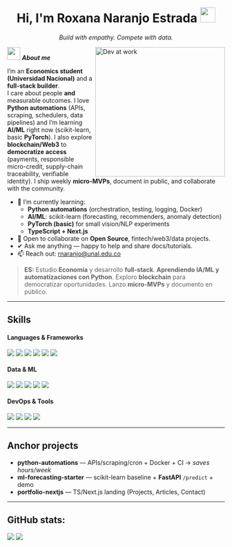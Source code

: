 <h1 align="center"><b>Hi, I'm Roxana Naranjo Estrada</b> <img src="https://media4.giphy.com/media/v1.Y2lkPTc5MGI3NjExbnZjbTAzZ2VqMHVrNDd5N3M4aHhmYmUzMXJ1OHkycHdybjdrbHZmaiZlcD12MV9pbnRlcm5hbF9naWZfYnlfaWQmY3Q9Zw/HzPtbOKyBoBFsK4hyc/giphy.gif" width="35"></h1>
<p align="center"><i>Build with empathy. Compete with data.</i></p>

<img align="right" width="300" alt="Dev at work" src="https://c.tenor.com/GN73MKBawZYAAAAi/busy-cute.gif" />

<img src="https://media4.giphy.com/media/v1.Y2lkPTc5MGI3NjExbnZjbTAzZ2VqMHVrNDd5N3M4aHhmYmUzMXJ1OHkycHdybjdrbHZmaiZlcD12MV9pbnRlcm5hbF9naWZfYnlfaWQmY3Q9Zw/HzPtbOKyBoBFsK4hyc/giphy.gif" width="30">&nbsp;***About me***

I’m an **Economics student (Universidad Nacional)** and a **full-stack builder**.  
I care about people **and** measurable outcomes. I love **Python automations** (APIs, scraping, schedulers, data pipelines) and I’m learning **AI/ML** right now (scikit-learn, basic **PyTorch**). I also explore **blockchain/Web3** to **democratize access** (payments, responsible micro-credit, supply-chain traceability, verifiable identity). I ship weekly **micro-MVPs**, document in public, and collaborate with the community.

- 🌱 I’m currently learning:
  - **Python automations** (orchestration, testing, logging, Docker)
  - **AI/ML**: scikit-learn (forecasting, recommenders, anomaly detection)
  - **PyTorch (basic)** for small vision/NLP experiments
  - **TypeScript + Next.js**
- 👯 Open to collaborate on **Open Source**, fintech/web3/data projects.
- ✔ Ask me anything — happy to help and share docs/tutorials.
- 📫 Reach out: <a href="rnaranjo@unal.edu.co">rnaranjo@unal.edu.co</a>

> **ES:** Estudio **Economía** y desarrollo **full-stack**. **Aprendiendo IA/ML y automatizaciones con Python**. Exploro **blockchain** para democratizar oportunidades. Lanzo **micro-MVPs** y documento en público.

---

## Skills
<h4> Languages & Frameworks </h4>
<span>
  <img src="https://img.shields.io/badge/HTML5-E34F26?style=for-the-badge&logo=html5&logoColor=white">
  <img src="https://img.shields.io/badge/CSS3-1572B6?style=for-the-badge&logo=css3&logoColor=white">
  <img src="https://img.shields.io/badge/JavaScript-F7DF1E?style=for-the-badge&logo=javascript&logoColor=black">
  <img src="https://img.shields.io/badge/TypeScript-3178C6?style=for-the-badge&logo=typescript&logoColor=white">
  <img src="https://img.shields.io/badge/Next.js-000000?style=for-the-badge&logo=nextdotjs&logoColor=white">
  <img src="https://img.shields.io/badge/Python-3670A0?style=for-the-badge&logo=python&logoColor=ffdd54">
</span>

<h4> Data & ML </h4>
<span>
  <img src="https://img.shields.io/badge/SQL-336791?style=for-the-badge&logo=postgresql&logoColor=white">
  <img src="https://img.shields.io/badge/NoSQL-47A248?style=for-the-badge&logo=mongodb&logoColor=white">
  <img src="https://img.shields.io/badge/scikit--learn-F7931E?style=for-the-badge&logo=scikitlearn&logoColor=white">
  <img src="https://img.shields.io/badge/PyTorch-EE4C2C?style=for-the-badge&logo=pytorch&logoColor=white">
  <img src="https://img.shields.io/badge/Pandas-150458?style=for-the-badge&logo=pandas&logoColor=white">
</span>

<h4> DevOps & Tools </h4>
<span>
  <img src="https://img.shields.io/badge/Docker-2496ED?style=for-the-badge&logo=docker&logoColor=white">
  <img src="https://img.shields.io/badge/FastAPI-009688?style=for-the-badge&logo=fastapi&logoColor=white">
  <img src="https://img.shields.io/badge/Git-F05032?style=for-the-badge&logo=git&logoColor=white">
  <img src="https://img.shields.io/badge/GitHub-181717?style=for-the-badge&logo=github&logoColor=white">
</span>

---

## Anchor projects
- **python-automations** — APIs/scraping/cron + Docker + CI → *saves hours/week*
- **ml-forecasting-starter** — scikit-learn baseline + **FastAPI** `/predict` + demo
- **portfolio-nextjs** — TS/Next.js landing (Projects, Articles, Contact)

---

<h2>GitHub stats:</h2>

[![](https://github-readme-stats.vercel.app/api?username=<your-github-user>&show_icons=true&theme=tokyonight&hide_border=true&locale=en)](https://github.com/<your-github-user>)
[![](https://github-readme-streak-stats.herokuapp.com/?user=<your-github-user>&theme=material-palenight)](https://github.com/<your-github-user>)


